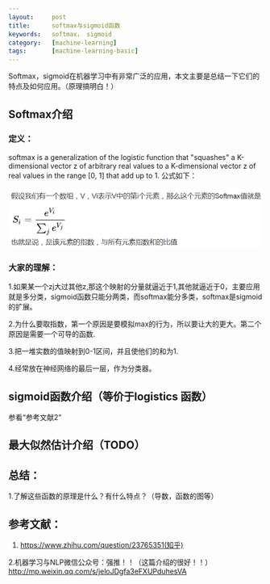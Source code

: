 ```yaml
---
layout:     post
title:      softmax与sigmoid函数
keywords:   softmax， sigmoid
category:   [machine-learning]
tags:       [machine-learning-basic]
---
```


Softmax，sigmoid在机器学习中有非常广泛的应用，本文主要是总结一下它们的特点及如何应用。（原理搞明白！）

## Softmax介绍

### 定义：

softmax  is a generalization of the logistic function that "squashes" a K-dimensional vector z  of arbitrary real values to a K-dimensional vector z of real values in the range [0, 1] that add up to 1. 公式如下：

![](/images/machine-learning/softmax-1.png)


### 大家的理解：

1.如果某一个zj大过其他z,那这个映射的分量就逼近于1,其他就逼近于0，主要应用就是多分类，sigmoid函数只能分两类，而softmax能分多类，softmax是sigmoid的扩展。

2.为什么要取指数，第一个原因是要模拟max的行为，所以要让大的更大。第二个原因是需要一个可导的函数.

3.把一堆实数的值映射到0-1区间，并且使他们的和为1.

4.经常放在神经网络的最后一层，作为分类器。

## sigmoid函数介绍（等价于logistics 函数）

参看“参考文献2”


## 最大似然估计介绍（TODO）



## 总结：
1.了解这些函数的原理是什么？有什么特点？（导数，函数的图等）



## 参考文献：

1. https://www.zhihu.com/question/23765351(知乎)

2.机器学习与NLP微信公众号：强推！！（这篇介绍的很好！！）
http://mp.weixin.qq.com/s/jeloJDgfa3eFXUPduhesVA

